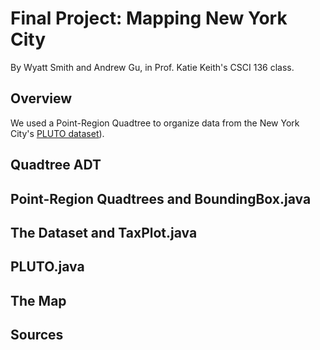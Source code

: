 # Final Project: Mapping New York City
By Wyatt Smith and Andrew Gu, in Prof. Katie Keith's CSCI 136 class.

## Overview
We used a Point-Region Quadtree to organize data from the New York City's [PLUTO dataset](https://www.nyc.gov/site/planning/data-maps/open-data/dwn-pluto-mappluto.page)).

## Quadtree ADT

## Point-Region Quadtrees and BoundingBox.java

## The Dataset and TaxPlot.java

## PLUTO.java

## The Map

## Sources

